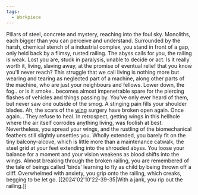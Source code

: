 ```yaml
---
tags:
  - Workpiece
---
```

Pillars of steel, concrete and mystery, reaching into the foul sky.
Monoliths, each bigger than you can perceive and understand. 
Surrounded by the harsh, chemical stench of a industrial complex, you stand in front of a gap, only held back by a flimsy, rusted railing. 
The abyss calls for you, the railing is weak. 
Lost you are, stuck in paralysis, unable to decide or act. 
Is it really worth it, living, slaving away, at the promise of eventual relief that you know you'll never reach?
This struggle that we call living is nothing more but wearing and tearing as neglected part of a machine, along other parts of the machine, who are just your neighbours and fellows. 
Lower down, the fog.. or is it smoke.. becomes almost impenetrable spare for the piercing flashes of vehicles and things passing by. You've only ever heard of them, but never saw one outside of the smog. 
A stinging pain fills your shoulder blades. Ah, the scars of the [wing](Broken%20Wings) surgery have broken open again. Once again... 
They refuse to heal. In retrospect, getting wings in this hellhole where the air itself corrodes anything living, was foolish at best. 
Nevertheless, you spread your wings, and the rustling of the biomechanical feathers still slightly unsettles you. Wholly extended, you barely fit on the tiny balcony-alcove, which is little more than a maintenance catwalk, the steel grid at your feet extending into the shrouded abyss. 
You loose your balance for a moment and your vision weakens as blood shifts into the wings. 
Almost breaking through the broken railing, you are remembered of the tale of beings called 'birds' learning to fly as child by being thrown off a cliff. Overwhelmed with anxiety, you grip onto the railing, which creaks, begging to be let go. 
[[2024'02'10'22-39-35|With a jank, you rip out the railing.]]
